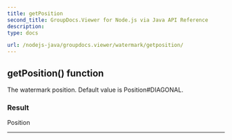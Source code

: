 ```yaml
---
title: getPosition
second_title: GroupDocs.Viewer for Node.js via Java API Reference
description: 
type: docs

url: /nodejs-java/groupdocs.viewer/watermark/getposition/
---
```


## getPosition()  function

 The watermark position.
 Default value is  Position#DIAGONAL.
 

### Result
Position


---


